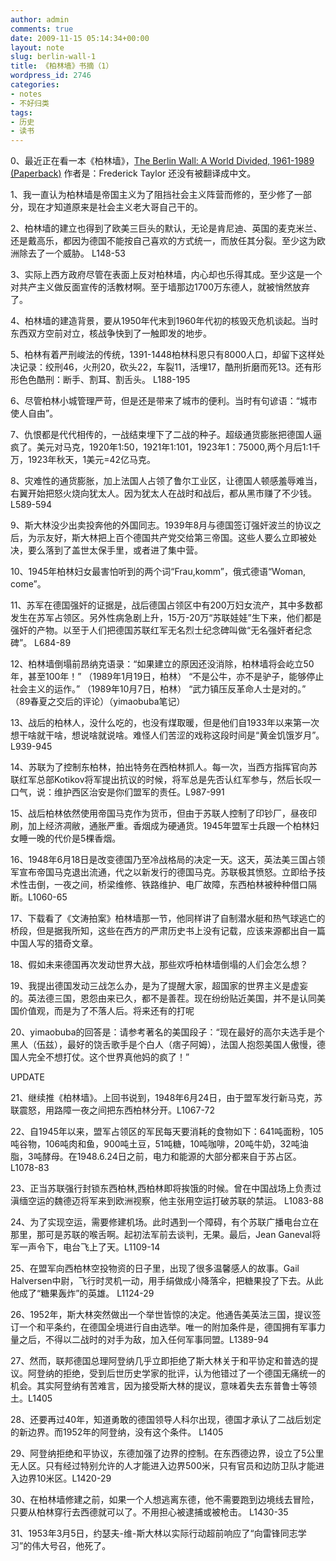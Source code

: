 ```yaml
---
author: admin
comments: true
date: 2009-11-15 05:14:34+00:00
layout: note
slug: berlin-wall-1
title: 《柏林墙》书摘（1）
wordpress_id: 2746
categories:
- notes
- 不好归类
tags:
- 历史
- 读书
---
```


0、最近正在看一本《柏林墙》，[The Berlin Wall: A World Divided, 1961-1989 (Paperback)](http://www.amazon.com/Berlin-Wall-World-Divided-1961-1989/dp/0060786140/ref=sr_1_1?ie=UTF8&s=books&qid=1258356356&sr=1-1) 作者是：Frederick Taylor 还没有被翻译成中文。

1、我一直认为柏林墙是帝国主义为了阻挡社会主义阵营而修的，至少修了一部分，现在才知道原来是社会主义老大哥自己干的。  

2、柏林墙的建立也得到了欧美三巨头的默认，无论是肯尼迪、英国的麦克米兰、还是戴高乐，都因为德国不能按自己喜欢的方式统一，而放任其分裂。至少这为欧洲除去了一个威胁。 L148-53

3、实际上西方政府尽管在表面上反对柏林墙，内心却也乐得其成。至少这是一个对共产主义做反面宣传的活教材啊。至于墙那边1700万东德人，就被悄然放弃了。

4、柏林墙的建造背景，要从1950年代末到1960年代初的核毁灭危机谈起。当时东西双方空前对立，核战争快到了一触即发的地步。

5、柏林有着严刑峻法的传统，1391-1448柏林科恩只有8000人口，却留下这样处决记录：绞刑46，火刑20，砍头22，车裂11，活埋17，酷刑折磨而死13。还有形形色色酷刑：断手、割耳、割舌头。 L188-195

6、尽管柏林小城管理严苛，但是还是带来了城市的便利。当时有句谚语：“城市使人自由”。

7、仇恨都是代代相传的，一战结束埋下了二战的种子。超级通货膨胀把德国人逼疯了。美元对马克，1920年1:50，1921年1:101，1923年1：75000,两个月后1:1千万，1923年秋天，1美元=42亿马克。

8、灾难性的通货膨胀，加上法国人占领了鲁尔工业区，让德国人顿感羞辱难当，右翼开始把怒火烧向犹太人。因为犹太人在战时和战后，都从黑市赚了不少钱。 L589-594 

9、斯大林没少出卖投奔他的外国同志。1939年8月与德国签订强奸波兰的协议之后，为示友好，斯大林把上百个德国共产党交给第三帝国。这些人要么立即被处决，要么落到了盖世太保手里，或者进了集中营。 

10、1945年柏林妇女最害怕听到的两个词“Frau,komm”，俄式德语“Woman, come”。

11、苏军在德国强奸的证据是，战后德国占领区中有200万妇女流产，其中多数都发生在苏军占领区。另外性病急剧上升，15万-20万“苏联娃娃”生下来，他们都是强奸的产物。以至于人们把德国苏联红军无名烈士纪念碑叫做“无名强奸者纪念碑”。 L684-89 

12、柏林墙倒塌前昂纳克语录：“如果建立的原因还没消除，柏林墙将会屹立50年，甚至100年！” （1989年1月19日，柏林） “不是公牛，亦不是驴子，能够停止社会主义的运作。” （1989年10月7日，柏林） “武力镇压反革命人士是对的。” （89春夏之交后的评论）（yimaobuba笔记）

13、战后的柏林人，没什么吃的，也没有煤取暖，但是他们自1933年以来第一次想干啥就干啥，想说啥就说啥。难怪人们苦涩的戏称这段时间是“黄金饥饿岁月”。 L939-945

14、苏联为了控制东柏林，拍出特务在西柏林抓人。每一次，当西方指挥官向苏联红军总部Kotikov将军提出抗议的时候，将军总是先否认红军参与，然后长叹一口气，说：维护西区治安是你们盟军的责任。L987-991 

15、战后柏林依然使用帝国马克作为货币，但由于苏联人控制了印钞厂，昼夜印刷，加上经济凋敝，通胀严重。香烟成为硬通货。1945年盟军士兵跟一个柏林妇女睡一晚的代价是5棵香烟。

16、1948年6月18日是改变德国乃至冷战格局的决定一天。这天，英法美三国占领军宣布帝国马克退出流通，代之以新发行的德国马克。苏联极其愤怒。立即给予技术性击倒，一夜之间，桥梁维修、铁路维护、电厂故障，东西柏林被种种借口隔断。L1060-65  

17、下载看了《文涛拍案》柏林墙那一节，他同样讲了自制潜水艇和热气球逃亡的桥段，但是据我所知，这些在西方的严肃历史书上没有记载，应该来源都出自一篇中国人写的猎奇文章。

18、假如未来德国再次发动世界大战，那些欢呼柏林墙倒塌的人们会怎么想？

19、我提出德国发动三战怎么办，是为了提醒大家，超国家的世界主义是虚妄的。英法德三国，恩怨由来已久，都不是善茬。现在纷纷贴近美国，并不是认同美国价值观，而是为了不落人后。将来还有的打呢

20、yimaobuba的回答是：请参考著名的美国段子：“现在最好的高尔夫选手是个黑人（伍兹），最好的饶舌歌手是个白人（痞子阿姆），法国人抱怨美国人傲慢，德国人完全不想打仗。这个世界真他妈的疯了！” 

UPDATE

21、继续推《柏林墙》。上回书说到，1948年6月24日，由于盟军发行新马克，苏联震怒，用路障一夜之间把东西柏林分开。L1067-72

22、自1945年以来，盟军占领区的军民每天要消耗的食物如下：641吨面粉，105吨谷物，106吨肉和鱼，900吨土豆，51吨糖，10吨咖啡，20吨牛奶，32吨油脂，3吨酵母。在1948.6.24日之前，电力和能源的大部分都来自于苏占区。L1078-83

23、正当苏联强行封锁东西柏林,西柏林即将挨饿的时候。曾在中国战场上负责过滇缅空运的魏德迈将军来到欧洲视察，他主张用空运打破苏联的禁运。 L1083-88

24、为了实现空运，需要修建机场。此时遇到一个障碍，有个苏联广播电台立在那里，那可是苏联的喉舌啊。起初法军前去谈判，无果。最后，Jean Ganeval将军一声令下，电台飞上了天。L1109-14 

25、在盟军向西柏林空投物资的日子里，出现了很多温馨感人的故事。Gail Halversen中尉，飞行时灵机一动，用手绢做成小降落伞，把糖果投了下去。从此他成了“糖果轰炸”的英雄。 L1124-29

26、1952年，斯大林突然做出一个举世皆惊的决定。他通告美英法三国，提议签订一个和平条约，在德国全境进行自由选举。唯一的附加条件是，德国拥有军事力量之后，不得以二战时的对手为敌，加入任何军事同盟。L1389-94 

27、然而，联邦德国总理阿登纳几乎立即拒绝了斯大林关于和平协定和普选的提议。阿登纳的拒绝，受到后世历史学家的批评，认为他错过了一个德国无痛统一的机会。其实阿登纳有苦难言，因为接受斯大林的提议，意味着失去东普鲁士等领土。L1405

28、还要再过40年，知道勇敢的德国领导人科尔出现，德国才承认了二战后划定的新边界。而1952年的阿登纳，没有这个条件。 L1405 

29、阿登纳拒绝和平协议，东德加强了边界的控制。在东西德边界，设立了5公里无人区。只有经过特别允许的人才能进入边界500米，只有官员和边防卫队才能进入边界10米区。L1420-29

30、在柏林墙修建之前，如果一个人想逃离东德，他不需要跑到边境线去冒险，只要从柏林穿行去西德就可以了。不用担心被逮捕或被枪击。 L1430-35  

31、1953年3月5日，约瑟夫-维-斯大林以实际行动超前响应了“向雷锋同志学习”的伟大号召，他死了。
